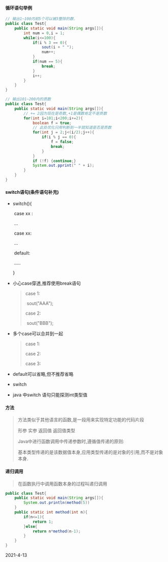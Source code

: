 #### 循环语句举例

```java
// 输出1~100内前5个可以被3整除的数.
public class Test{
    public static void main(String args[]){
        int num = 0,i = 1;
        while(i<=100){
            if(i % 3 == 0){
                sout(i + " ");
                num++;
            }
            if(num == 5){
                break;
            }
            i++;
        }
    }
}
```

```java
// 输出101~200内的质数
public class Test{
    public static void main(String args[]){
        // += 2因为现在是奇数,+1是偶数肯定不是质数
        for(int i=101;i<200;i+=2){
            boolean f = true;
            // 此处优化只用判断到一半就知道是否是质数
            for(int j = 2;j<(i/2);j++){
                if(i % j == 0){
                    f = false;
                    break;
                }
            }
            if (!f) {continue;}
            System.out.pprint(" " + i);
        }
    }
}
```

#### switch语句(条件语句补充)

- switch(){

  ​     case xx :

  ​			...

  ​	case  xx:

  ​			...

  ​	default:

  ​			.....

  }

- 小心case穿透,推荐使用break语句

  > case 1:
  >
  > ​	sout("AAA");
  >
  > case 2:
  >
  > ​	sout("BBB");

- 多个case可以合并到一起

  > case 1:
  >
  > case 2:
  >
  > case 3:

- default可以省略,但不推荐省略

- switch

- java 中switch 语句只能探测int类型值

#### 方法

> 方法类似于其他语言的函数,是一段用来实现特定功能的代码片段
>
> 形参 实参 返回值  返回值类型
>
> Java中进行函数调用中传递参数时,遵循值传递的原则:
>
> 基本类型传递的是该数据值本身,应用类型传递的是对象的引用,而不是对象本身.



#### 递归调用

> 在函数执行中调用函数本身的过程叫递归调用

```java
public class Test{
    public static void main(String args[]){
        System.out.println(method(5))
    }
    public static int method(int n){
        if(n<=1){
            return 1;
        }else{
            return n*method(n-1);
        }
    }
}
```

2021-4-13